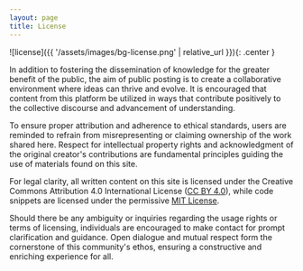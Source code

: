 ```yaml
---
layout: page
title: License
---
```


![license]({{ '/assets/images/bg-license.png' | relative_url }}){: .center }

In addition to fostering the dissemination of knowledge for the greater benefit of the public, the aim of public posting is to create a collaborative environment where ideas can thrive and evolve. It is encouraged that content from this platform be utilized in ways that contribute positively to the collective discourse and advancement of understanding.

To ensure proper attribution and adherence to ethical standards, users are reminded to refrain from misrepresenting or claiming ownership of the work shared here. Respect for intellectual property rights and acknowledgment of the original creator's contributions are fundamental principles guiding the use of materials found on this site.

For legal clarity, all written content on this site is licensed under the Creative Commons Attribution 4.0 International License ([CC BY 4.0](https://creativecommons.org/licenses/by/4.0/)), while code snippets are licensed under the permissive [MIT License](https://mit-license.org/).

Should there be any ambiguity or inquiries regarding the usage rights or terms of licensing, individuals are encouraged to make contact for prompt clarification and guidance. Open dialogue and mutual respect form the cornerstone of this community's ethos, ensuring a constructive and enriching experience for all.